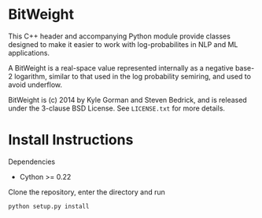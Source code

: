 # BitWeight

This C++ header and accompanying Python module provide classes designed to make it easier to work with log-probabilites in NLP and ML applications. 

A BitWeight is a real-space value represented internally as a negative base-2 logarithm, similar to that used in the log probability semiring, and used to avoid underflow. 

BitWeight is (c) 2014 by Kyle Gorman and Steven Bedrick, and is released under the 3-clause BSD License. See `LICENSE.txt` for more details.

# Install Instructions

Dependencies
* Cython >= 0.22
   
Clone the repository, enter the directory and run 

```
python setup.py install
```


